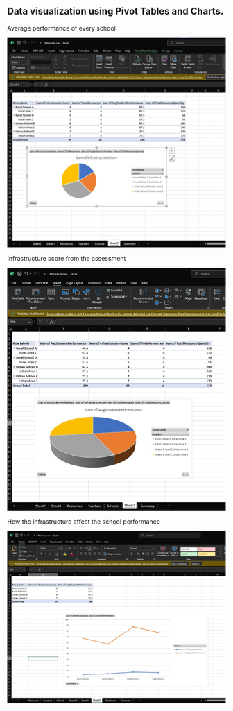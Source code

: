 
## Data visualization using Pivot Tables and Charts.

Average performance of every school

![alt](../../images/Analysis-infrastructure.jpg)

Infrastructure score from the assessment

![alt](../../images/Analysis-peformance.jpg)

How the infrastructure affect the school performance

![alt](../../images/line.jpg)